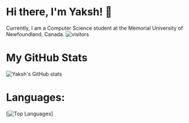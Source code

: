# Hi there, I'm Yaksh! 👋

Currently, I am a Computer Science student at the Memorial University of Newfoundland, Canada.
![visitors](https://visitor-badge.laobi.icu/badge?page_id=Mudkip-github.profile)

# My GitHub Stats
![Yaksh's GitHub stats](https://github-readme-stats.vercel.app/api?username=YakshHaranwala&count_private=true&theme=radical&include_all_commits=true)


# Languages:
[![Top Languages](https://github-readme-stats.vercel.app/api/top-langs/?username=YakshHaranwala&layout=compact&theme=radical)]
